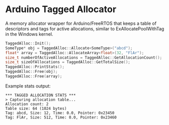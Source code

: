 # Arduino Tagged Allocator

A memory allocator wrapper for Arduino/FreeRTOS that keeps a table of descriptors and tags for active allocations, similar to ExAllocatePoolWithTag in the Windows kernel.

```cpp
TaggedAlloc::Init();
SomeType* obj = TaggedAlloc::Allocate<SomeType>("abcd");
float* array = TaggedAlloc::AllocateArray<float>(32, "FlAr");
size_t numberOfActiveAllocations = TaggedAlloc::GetAllocationCount();
size_t sizeOfAllocations = TaggedAlloc::GetTotalSize();
TaggedAlloc::PrintStats();
TaggedAlloc::Free(obj);
TaggedAlloc::Free(array);
```

Example stats output:

```
*** TAGGED ALLOCATION STATS ***
> Capturing allocation table...
Allocation count: 2
Table size: 64 (1024 bytes)
Tag: abcd, Size: 12, Time: 0.0, Pointer: 0x23450
Tag: FlAr, Size: 512, Time: 0.0, Pointer: 0x23460
```
